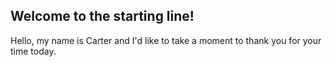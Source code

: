 ## **Welcome to the starting line!**
 Hello, my name is Carter and I'd like to take a moment to thank you for your time today.
